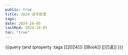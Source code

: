 ```yaml
---
public: true
title: 2024 读书目录
tags:
date: 2024-10-05
lastMod: 2024-10-05
toc: "true"
---
```


{{query (and (property :tags [[2024]]) [[Book]] [[已读]] )}}
